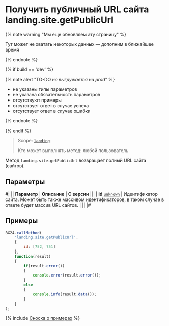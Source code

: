 # Получить публичный URL сайта landing.site.getPublicUrl

{% note warning "Мы еще обновляем эту страницу" %}

Тут может не хватать некоторых данных — дополним в ближайшее время

{% endnote %}

{% if build == 'dev' %}

{% note alert "TO-DO _не выгружается на prod_" %}

- не указаны типы параметров
- не указана обязательность параметров
- отсутствуют примеры
- отсутствует ответ в случае успеха
- отсутствует ответ в случае ошибки

{% endnote %}

{% endif %}

> Scope: [`landing`](../../scopes/permissions.md)
>
> Кто может выполнять метод: любой пользователь

Метод `landing.site.getPublicUrl` возвращает полный URL сайта (сайтов).

## Параметры

#|
|| **Параметр** | **Описание** | **С версии** ||
|| **id**
[`unknown`](../../data-types.md) | Идентификатор сайта. Может быть также массивом идентификаторов, в таком случае в ответе будет массив URL сайтов. | ||
|#

## Примеры

```js
BX24.callMethod(
    'landing.site.getPublicUrl',
    {
        id: [752, 751]
    },
    function(result)
    {
        if(result.error())
        {
            console.error(result.error());
        }
        else
        {
            console.info(result.data());
        }
    }
);
```

{% include [Сноска о примерах](../../../_includes/examples.md) %}